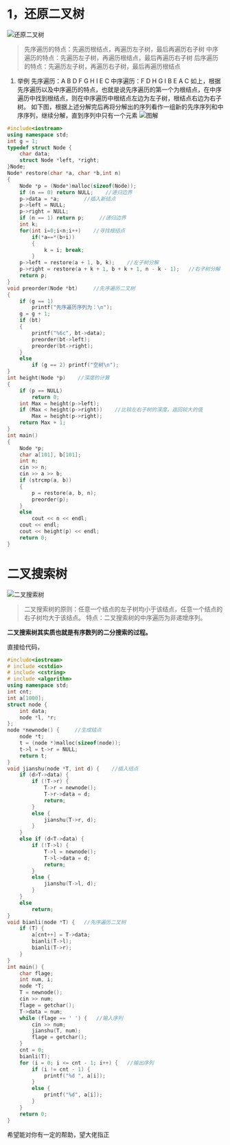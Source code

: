 # 1，还原二叉树
![还原二叉树](https://img-blog.csdnimg.cn/20191210195111493.png?x-oss-process=image/watermark,type_ZmFuZ3poZW5naGVpdGk,shadow_10,text_aHR0cHM6Ly9ibG9nLmNzZG4ubmV0L3FxXzQ1MjcyMjUx,size_16,color_FFFFFF,t_70)

> 先序遍历的特点：先遍历根结点，再遍历左子树，最后再遍历右子树
> 中序遍历的特点：先遍历左子树，再遍历根结点，最后再遍历右子树
> 后序遍历的特点：先遍历左子树，再遍历右子树，最后再遍历根结点

1. 举例
先序遍历：A B D F G H I E C
中序遍历：F D H G I B E A C
如上，根据先序遍历以及中序遍历的特点，也就是说先序遍历的第一个为根结点，在中序遍历中找到根结点，则在中序遍历中根结点左边为左子树，根结点右边为右子树。
如下图，根据上述分解完后再将分解出的序列看作一组新的先序序列和中序序列，继续分解，直到序列中只有一个元素
![图解](https://img-blog.csdnimg.cn/20191210201111399.png?x-oss-process=image/watermark,type_ZmFuZ3poZW5naGVpdGk,shadow_10,text_aHR0cHM6Ly9ibG9nLmNzZG4ubmV0L3FxXzQ1MjcyMjUx,size_16,color_FFFFFF,t_70)

```cpp
#include<iostream>
using namespace std;
int g = 1;
typedef struct Node {
	char data;
	struct Node *left, *right;
}Node;
Node* restore(char *a, char *b,int n)   
{ 
	Node *p = (Node*)malloc(sizeof(Node));
	if (n == 0) return NULL;    //递归边界
	p->data = *a;        //插入新结点
	p->left = NULL;
	p->right = NULL;
	if (n == 1) return p;     //递归边界
	int k;
	for(int i=0;i<n;i++)    //寻找根结点
		if(*a==*(b+i))
		{
			k = i; break;
		}
	p->left = restore(a + 1, b, k);    //左子树分解
	p->right = restore(a + k + 1, b + k + 1, n - k - 1);   //右子树分解
	return p;
}
void preorder(Node *bt)     //先序遍历二叉树
{
	if (g == 1)
		printf("先序遍历序列为：\n");
	g = g + 1;
	if (bt)
	{
		printf("%6c", bt->data);
		preorder(bt->left);
		preorder(bt->right);
	}
	else
		if (g == 2) printf("空树\n");
}
int height(Node *p)    //深度的计算
{
	if (p == NULL)
		return 0;
	int Max = height(p->left);      
	if (Max < height(p->right))    //比较左右子树的深度，返回较大的值
		Max = height(p->right);
	return Max + 1;
}
int main()
{
	Node *p;
	char a[101], b[101];
	int n;
	cin >> n;
	cin >> a >> b;
	if (strcmp(a, b))
	{
		p = restore(a, b, n);
		preorder(p);
	}
	else
		cout << n << endl;
	cout << endl;
	cout << height(p) << endl;
	return 0;
}
```
# 二叉搜索树
![二叉搜索树](https://img-blog.csdnimg.cn/2019121020244862.png?x-oss-process=image/watermark,type_ZmFuZ3poZW5naGVpdGk,shadow_10,text_aHR0cHM6Ly9ibG9nLmNzZG4ubmV0L3FxXzQ1MjcyMjUx,size_16,color_FFFFFF,t_70)

> 二叉搜索树的原则：任意一个结点的左子树均小于该结点，任意一个结点的右子树均大于该结点。
> 特点：二叉搜索树的中序遍历为非递增序列。

**二叉搜索树其实质也就是有序数列的二分搜索的过程。**

直接给代码，

```cpp
#include<iostream>
# include <cstdio>
# include <cstring>
# include <algorithm>
using namespace std;
int cnt;
int a[1000];
struct node {
	int data;
	node *l, *r;
};
node *newnode() {     //生成结点
	node *t;
	t = (node *)malloc(sizeof(node));
	t->l = t->r = NULL;
	return t;
}
void jianshu(node *T, int d) {    //插入结点
	if (d>T->data) {
		if (!T->r) {
			T->r = newnode();
			T->r->data = d;
			return;
		}
		else {
			jianshu(T->r, d);
		}
	}
	else if (d<T->data) {
		if (!T->l) {
			T->l = newnode();
			T->l->data = d;
			return;
		}
		else {
			jianshu(T->l, d);
		}
	}
	else
		return;
}
void bianli(node *T) {   //先序遍历二叉树
	if (T) {
		a[cnt++] = T->data;
		bianli(T->l);
		bianli(T->r);
	}
}
int main() {
	char flage;
	int num, i;
	node *T;
	T = newnode();
	cin >> num;
	flage = getchar();
	T->data = num;
	while (flage == ' ') {   //输入序列
		cin >> num;
		jianshu(T, num);
		flage = getchar();
	}
	cnt = 0;
	bianli(T);
	for (i = 0; i <= cnt - 1; i++) {   //输出序列
		if (i != cnt - 1) { 
			printf("%d ", a[i]);
		}
		else {
			printf("%d", a[i]);
		}
	}
	return 0;
}
```

希望能对你有一定的帮助，望大佬指正
